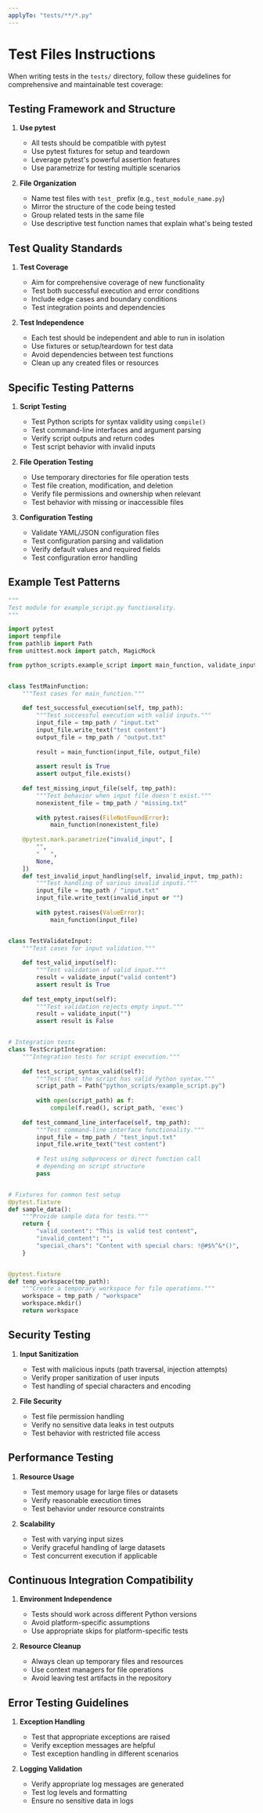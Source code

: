 ```yaml
---
applyTo: "tests/**/*.py"
---
```


# Test Files Instructions

When writing tests in the `tests/` directory, follow these guidelines for comprehensive and maintainable test coverage:

## Testing Framework and Structure

1. **Use pytest**
   - All tests should be compatible with pytest
   - Use pytest fixtures for setup and teardown
   - Leverage pytest's powerful assertion features
   - Use parametrize for testing multiple scenarios

2. **File Organization**
   - Name test files with `test_` prefix (e.g., `test_module_name.py`)
   - Mirror the structure of the code being tested
   - Group related tests in the same file
   - Use descriptive test function names that explain what's being tested

## Test Quality Standards

1. **Test Coverage**
   - Aim for comprehensive coverage of new functionality
   - Test both successful execution and error conditions
   - Include edge cases and boundary conditions
   - Test integration points and dependencies

2. **Test Independence**
   - Each test should be independent and able to run in isolation
   - Use fixtures or setup/teardown for test data
   - Avoid dependencies between test functions
   - Clean up any created files or resources

## Specific Testing Patterns

1. **Script Testing**
   - Test Python scripts for syntax validity using `compile()`
   - Test command-line interfaces and argument parsing
   - Verify script outputs and return codes
   - Test script behavior with invalid inputs

2. **File Operation Testing**
   - Use temporary directories for file operation tests
   - Test file creation, modification, and deletion
   - Verify file permissions and ownership when relevant
   - Test behavior with missing or inaccessible files

3. **Configuration Testing**
   - Validate YAML/JSON configuration files
   - Test configuration parsing and validation
   - Verify default values and required fields
   - Test configuration error handling

## Example Test Patterns

```python
"""
Test module for example_script.py functionality.
"""

import pytest
import tempfile
from pathlib import Path
from unittest.mock import patch, MagicMock

from python_scripts.example_script import main_function, validate_input


class TestMainFunction:
    """Test cases for main_function."""
    
    def test_successful_execution(self, tmp_path):
        """Test successful execution with valid inputs."""
        input_file = tmp_path / "input.txt"
        input_file.write_text("test content")
        output_file = tmp_path / "output.txt"
        
        result = main_function(input_file, output_file)
        
        assert result is True
        assert output_file.exists()
    
    def test_missing_input_file(self, tmp_path):
        """Test behavior when input file doesn't exist."""
        nonexistent_file = tmp_path / "missing.txt"
        
        with pytest.raises(FileNotFoundError):
            main_function(nonexistent_file)
    
    @pytest.mark.parametrize("invalid_input", [
        "",
        "   ",
        None,
    ])
    def test_invalid_input_handling(self, invalid_input, tmp_path):
        """Test handling of various invalid inputs."""
        input_file = tmp_path / "input.txt"
        input_file.write_text(invalid_input or "")
        
        with pytest.raises(ValueError):
            main_function(input_file)


class TestValidateInput:
    """Test cases for input validation."""
    
    def test_valid_input(self):
        """Test validation of valid input."""
        result = validate_input("valid content")
        assert result is True
    
    def test_empty_input(self):
        """Test validation rejects empty input."""
        result = validate_input("")
        assert result is False


# Integration tests
class TestScriptIntegration:
    """Integration tests for script execution."""
    
    def test_script_syntax_valid(self):
        """Test that the script has valid Python syntax."""
        script_path = Path("python_scripts/example_script.py")
        
        with open(script_path) as f:
            compile(f.read(), script_path, 'exec')
    
    def test_command_line_interface(self, tmp_path):
        """Test command-line interface functionality."""
        input_file = tmp_path / "test_input.txt"
        input_file.write_text("test content")
        
        # Test using subprocess or direct function call
        # depending on script structure
        pass


# Fixtures for common test setup
@pytest.fixture
def sample_data():
    """Provide sample data for tests."""
    return {
        "valid_content": "This is valid test content",
        "invalid_content": "",
        "special_chars": "Content with special chars: !@#$%^&*()",
    }


@pytest.fixture
def temp_workspace(tmp_path):
    """Create a temporary workspace for file operations."""
    workspace = tmp_path / "workspace"
    workspace.mkdir()
    return workspace
```

## Security Testing

1. **Input Sanitization**
   - Test with malicious inputs (path traversal, injection attempts)
   - Verify proper sanitization of user inputs
   - Test handling of special characters and encoding

2. **File Security**
   - Test file permission handling
   - Verify no sensitive data leaks in test outputs
   - Test behavior with restricted file access

## Performance Testing

1. **Resource Usage**
   - Test memory usage for large files or datasets
   - Verify reasonable execution times
   - Test behavior under resource constraints

2. **Scalability**
   - Test with varying input sizes
   - Verify graceful handling of large datasets
   - Test concurrent execution if applicable

## Continuous Integration Compatibility

1. **Environment Independence**
   - Tests should work across different Python versions
   - Avoid platform-specific assumptions
   - Use appropriate skips for platform-specific tests

2. **Resource Cleanup**
   - Always clean up temporary files and resources
   - Use context managers for file operations
   - Avoid leaving test artifacts in the repository

## Error Testing Guidelines

1. **Exception Handling**
   - Test that appropriate exceptions are raised
   - Verify exception messages are helpful
   - Test exception handling in different scenarios

2. **Logging Validation**
   - Verify appropriate log messages are generated
   - Test log levels and formatting
   - Ensure no sensitive data in logs